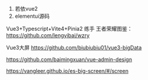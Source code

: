 1. 若依vue2
2. elementui源码


Vue3+Typescript+Vite4+Pinia2 练手
王者荣耀图鉴：https://github.com/lengyibai/wzry


Vue3大屏
https://github.com/biubiubiu01/vue3-bigData


https://github.com/baimingxuan/vue-admin-design


https://vangleer.github.io/es-big-screen/#/screen